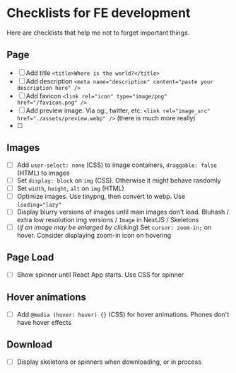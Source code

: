 # Checklists for FE development

Here are checklists that help me not to forget important things.

## Page

- [ ] Add title `<title>Where is the world?</title>`
- [ ] Add description `<meta name="description" content="paste your description here" />`
- [ ] Add favicon `<link rel="icon" type="image/png" href="/favicon.png" />`
- [ ] Add preview image. Via og:, twitter, etc. `<link rel="image_src" href="./assets/preview.webp" />` (there is much more really)
- [ ] 

## Images

- [ ] Add `user-select: none` (CSS) to image containers, `draggable: false` (HTML) to images
- [ ] Set `display: block` on `img` (CSS). Otherwise it might behave randomly 
- [ ] Set `width`, `height`, `alt`  on `img` (HTML)
- [ ] Optimize images. Use tinypng, then convert to webp. Use `loading="lazy"`
- [ ] Display blurry versions of images until main images don't load. Bluhash / extra low resolution img versions / `Image` in NextJS / Skeletons
- [ ] (_if an image may be enlarged by clicking_) Set `cursor: zoom-in;` on hover. Consider displaying zoom-in icon on hovering

## Page Load

- [ ] Show spinner until React App starts. Use CSS for spinner

## Hover animations

- [ ] Add `@media (hover: hover) {}` (CSS) for hover animations. Phones don't have hover effects

## Download

- [ ] Display skeletons or spinners when downloading, or in process

